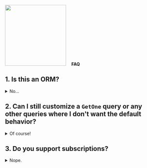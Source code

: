 <img width="200" src="https://user-images.githubusercontent.com/10101283/66178622-8f14d480-e62b-11e9-8db7-d18cc7885fb3.png"> &emsp;__FAQ__

## 1. Is this an ORM?
<details>
<summary>No...</summary>

__A1 does not do any database interaction__. All database interactions go though a `DataLoader`, while A1 simply tells the data loader what it wants done. This also means that A1 does not handle database setup or teardown. You will have to create the tables and manage migrations.
    
</details>

## 2. Can I still customize a `GetOne` query or any other queries where I don't want the default behavior?

<details>
<summary>Of course!</summary>

Of course! Check out [this page]() to find out how to override any default behaviors.

</details>

## 3. Do you support subscriptions?

<details>
<summary>Nope.</summary>

There is no support for it currently, and no interest in doing so in the future.

</details>
